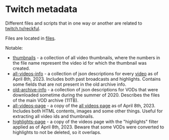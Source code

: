 # Twitch metadata

Different files and scripts that in one way or another are related to [twitch.tv/reckful](https://twitch.tv/reckful).

Files are located in [files](files).

Notable:

* [thumbnails](files/thumbnails) - a collection of all video thumbnails, where the numbers in the file
  name represent the video id for which the thumbnail was created.
* [all-videos-info](files/all-videos-info) - a collection of json descriptions for every [video][1] as of
  April 8th, 2023. Includes both past broadcasts and highlights. Contains some fields that are not present in the old
  archive info.
* [old-archive-info](files/old-archive-info) - a collection of json descriptions for VODs that were
  downloaded sometime during the summer of 2020. Describes the files of the main VOD archive (11TB).
* [all-videos-page](files/all-videos-page) - a copy of the [all videos page][1] as of April 8th, 2023.
  Includes both HTML contents, images and some other things. Useful for extracting all video ids and thumbnails.
* [highlights-page](files/highlights-page) - a copy of the videos page with the "highlights" filter applied as of
  April 8th, 2023. Beware that some VODs were converted to highlights to not be deleted, so it overlaps.

[1]: https://www.twitch.tv/reckful/videos?filter=all
